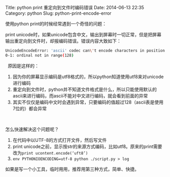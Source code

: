 Title: python print 重定向到文件时编码错误
Date: 2014-06-13 22:35
Category: python
Slug: python-print-encode-error

使用python print的时候经常遇到一个奇怪的问题：

print unicode时，如果unicode包含中文，输出到屏幕时一切正常，但是把屏幕输出重定向到文件时，却报编码错误。错误内容大致如下：

```bash
UnicodeEncodeError: 'ascii' codec can\'t encode characters in position
0-1: ordinal not in range(128)
```
 
原因是这样的：

1. 因为你的屏幕显示编码是utf8格式的，所以python知道使用utf8来对unicode进行编码
2. 重定向到文件时，python并不知道文件格式是什么，所以只能使用默认的ascii来进行编码，而ascii不能对中文进行编码，就会看到前面的异常
3. 其实不仅仅是编码中文时会遇到异常，只要编码的值超过128（ascii表是使用7位的）都会异常

 

怎么快速解决这个问题呢？

1. 在代码中以UTF-8的方式打开文件，然后写文件
2. print unicode之前，显示按str的来源方式编码，比如utf8。原来的print需要改为`print ucontent.encode(‘uft8’)`
3. `env PYTHONIOENCODING=utf-8 python ./script.py > log`

如果是写一个小工具，临时用用，推荐用第三种方式，简单、快捷。

